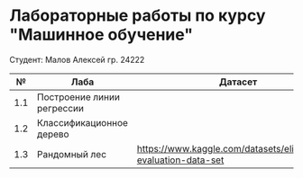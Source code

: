 # Лабораторные работы по курсу "Машинное обучение"
Студент: Малов Алексей гр. 24222

| № | Лаба | Датасет | Код | Сдано |
|----------|----------|----------|----------|----------|
| 1.1 |  Построение линии регрессии | | | ✅
| 1.2 | Классификационное дерево | | | ✅
| 1.3 | Рандомный лес   | https://www.kaggle.com/datasets/elikplim/car-evaluation-data-set | https://github.com/L3XxXa/ml-mag/blob/main/Random%20forest/random_forest.ipynb | ✅
